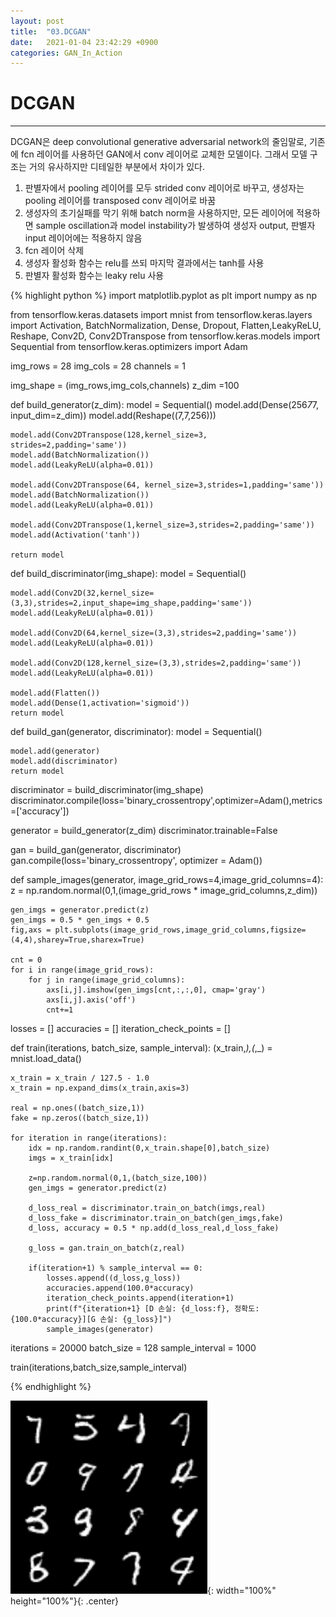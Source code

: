 ```yaml
---
layout: post
title:  "03.DCGAN"
date:   2021-01-04 23:42:29 +0900
categories: GAN_In_Action
---
```


# DCGAN
---
DCGAN은 deep convolutional generative adversarial network의 줄임말로, 기존에 fcn 레이어를 사용하던 GAN에서 conv 레이어로 교체한 모델이다. 그래서 모델 구조는 거의 유사하지만 디테일한 부분에서 차이가 있다.  

1. 판별자에서 pooling 레이어를 모두 strided conv 레이어로 바꾸고, 생성자는 pooling 레이어를 transposed conv 레이어로 바꿈
2. 생성자의 초기실패를 막기 위해 batch norm을 사용하지만, 모든 레이어에 적용하면 sample oscillation과 model instability가 발생하여 생성자 output, 판별자 input 레이어에는 적용하지 않음
3. fcn 레이어 삭제
4. 생성자 활성화 함수는 relu를 쓰되 마지막 결과에서는 tanh를 사용
5. 판별자 활성화 함수는 leaky relu 사용

{% highlight python %}
import matplotlib.pyplot as plt
import numpy as np

from tensorflow.keras.datasets import mnist
from tensorflow.keras.layers import Activation, BatchNormalization, Dense, Dropout, Flatten,LeakyReLU, Reshape, Conv2D, Conv2DTranspose
from tensorflow.keras.models import Sequential
from tensorflow.keras.optimizers import Adam

img_rows = 28
img_cols = 28
channels = 1

img_shape = (img_rows,img_cols,channels)
z_dim =100

def build_generator(z_dim):
    model = Sequential()
    model.add(Dense(256*7*7, input_dim=z_dim))
    model.add(Reshape((7,7,256)))
    
    model.add(Conv2DTranspose(128,kernel_size=3, strides=2,padding='same'))
    model.add(BatchNormalization())
    model.add(LeakyReLU(alpha=0.01))
    
    model.add(Conv2DTranspose(64, kernel_size=3,strides=1,padding='same'))
    model.add(BatchNormalization())
    model.add(LeakyReLU(alpha=0.01))
    
    model.add(Conv2DTranspose(1,kernel_size=3,strides=2,padding='same'))
    model.add(Activation('tanh'))
    
    return model

def build_discriminator(img_shape):
    model = Sequential()
    
    model.add(Conv2D(32,kernel_size=(3,3),strides=2,input_shape=img_shape,padding='same'))
    model.add(LeakyReLU(alpha=0.01))
    
    model.add(Conv2D(64,kernel_size=(3,3),strides=2,padding='same'))
    model.add(LeakyReLU(alpha=0.01))
    
    model.add(Conv2D(128,kernel_size=(3,3),strides=2,padding='same'))
    model.add(LeakyReLU(alpha=0.01))
    
    model.add(Flatten())
    model.add(Dense(1,activation='sigmoid'))
    return model

def build_gan(generator, discriminator):
    model = Sequential()
    
    model.add(generator)
    model.add(discriminator)
    return model

discriminator = build_discriminator(img_shape)
discriminator.compile(loss='binary_crossentropy',optimizer=Adam(),metrics=['accuracy'])

generator = build_generator(z_dim)
discriminator.trainable=False

gan = build_gan(generator, discriminator)
gan.compile(loss='binary_crossentropy', optimizer = Adam())

def sample_images(generator, image_grid_rows=4,image_grid_columns=4):
    z = np.random.normal(0,1,(image_grid_rows * image_grid_columns,z_dim))
    
    gen_imgs = generator.predict(z)
    gen_imgs = 0.5 * gen_imgs + 0.5
    fig,axs = plt.subplots(image_grid_rows,image_grid_columns,figsize=(4,4),sharey=True,sharex=True)
    
    cnt = 0
    for i in range(image_grid_rows):
        for j in range(image_grid_columns):
            axs[i,j].imshow(gen_imgs[cnt,:,:,0], cmap='gray')
            axs[i,j].axis('off')
            cnt+=1

losses = []
accuracies = []
iteration_check_points = []

def train(iterations, batch_size, sample_interval):
    (x_train,_),(_,_) = mnist.load_data()
    
    x_train = x_train / 127.5 - 1.0
    x_train = np.expand_dims(x_train,axis=3)
    
    real = np.ones((batch_size,1))
    fake = np.zeros((batch_size,1))
    
    for iteration in range(iterations):
        idx = np.random.randint(0,x_train.shape[0],batch_size)
        imgs = x_train[idx]
        
        z=np.random.normal(0,1,(batch_size,100))
        gen_imgs = generator.predict(z)
        
        d_loss_real = discriminator.train_on_batch(imgs,real)
        d_loss_fake = discriminator.train_on_batch(gen_imgs,fake)
        d_loss, accuracy = 0.5 * np.add(d_loss_real,d_loss_fake)
        
        g_loss = gan.train_on_batch(z,real)
        
        if(iteration+1) % sample_interval == 0:
            losses.append((d_loss,g_loss))
            accuracies.append(100.0*accuracy)
            iteration_check_points.append(iteration+1)
            print(f"{iteration+1} [D 손실: {d_loss:f}, 정확도: {100.0*accuracy}][G 손실: {g_loss}]")
            sample_images(generator)

iterations = 20000
batch_size = 128
sample_interval = 1000


train(iterations,batch_size,sample_interval)

{% endhighlight %}

![image](/public/img/dcgan_result.png){: width="100%" height="100%"}{: .center}
